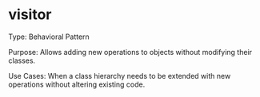 # visitor
Type: Behavioral Pattern

Purpose: Allows adding new operations to objects without modifying their classes.

Use Cases:
When a class hierarchy needs to be extended with new operations without altering existing code.
